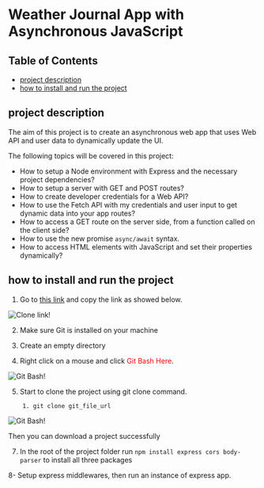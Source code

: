 # Weather Journal App with Asynchronous JavaScript

## Table of Contents

- [project description](#project-description)
- [how to install and run the project](#how-to-install-and-run-the-project)

## project description

The aim of this project is to create an asynchronous web app that uses Web API and user data to dynamically update the UI.

The following topics will be covered in this project:

- How to setup a Node environment with Express and the necessary project dependencies?
- How to setup a server with GET and POST routes?
- How to create developer credentials for a Web API?
- How to use the Fetch API with my credentials and user input to get dynamic data into your app routes?
- How to access a GET route on the server side, from a function called on the client side?
- How to use the new promise `async/await` syntax.
- How to access HTML elements with JavaScript and set their properties dynamically?

## how to install and run the project

1. Go to [this link](https://github.com/gitbit-hash/landing-page) and copy the link as showed below.

![Clone link!](https://www.tutorialexample.com/wp-content/uploads/2021/07/clone-a-project-source-code-using-gitlab.png 'Clone link')

2. Make sure Git is installed on your machine

3. Create an empty directory

4. Right click on a mouse and click <span style="color:red">Git Bash Here</span>.

![Git Bash!](https://www.tutorialexample.com/wp-content/uploads/2021/07/Open-git-bash-here.png 'Git Bash')

5. Start to clone the project using git clone command.

```
    1. git clone git_file_url
```

![Git Bash!](https://www.tutorialexample.com/wp-content/uploads/2021/07/git-clone-a-project-source-code-to-disk.png 'Git Bash')

Then you can download a project successfully

7. In the root of the project folder run `npm install express cors body-parser` to install all three packages

8- Setup express middlewares, then run an instance of express app.
